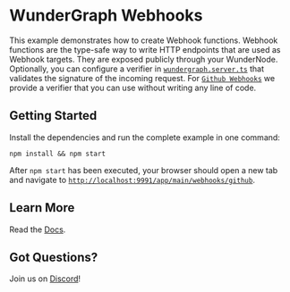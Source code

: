 # WunderGraph Webhooks

This example demonstrates how to create Webhook functions. Webhook functions are the type-safe way to write HTTP endpoints that are used as Webhook targets. They are exposed publicly through your WunderNode. Optionally, you can configure a verifier in [`wundergraph.server.ts`](./.wundergraph/wundergraph.server.ts) that validates the signature of the incoming request. For [`Github Webhooks`](https://docs.github.com/en/developers/webhooks-and-events/webhooks/securing-your-webhooks) we provide a verifier that you can use without writing any line of code.

## Getting Started

Install the dependencies and run the complete example in one command:

```shell
npm install && npm start
```

After `npm start` has been executed, your browser should open a new tab and navigate to [`http://localhost:9991/app/main/webhooks/github`](http://localhost:9991/app/main/webhooks/github).

## Learn More

Read the [Docs](https://wundergraph.com/docs).

## Got Questions?

Join us on [Discord](https://wundergraph.com/discord)!
